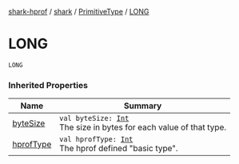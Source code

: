 [shark-hprof](../../index.md) / [shark](../index.md) / [PrimitiveType](index.md) / [LONG](./-l-o-n-g.md)

# LONG

`LONG`

### Inherited Properties

| Name | Summary |
|---|---|
| [byteSize](byte-size.md) | `val byteSize: `[`Int`](https://kotlinlang.org/api/latest/jvm/stdlib/kotlin/-int/index.html)<br>The size in bytes for each value of that type. |
| [hprofType](hprof-type.md) | `val hprofType: `[`Int`](https://kotlinlang.org/api/latest/jvm/stdlib/kotlin/-int/index.html)<br>The hprof defined "basic type". |

